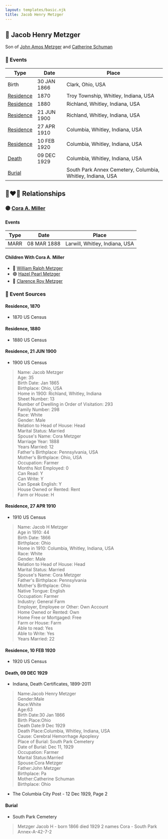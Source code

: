 ```yaml
---
layout: templates/basic.njk
title: Jacob Henry Metzger
---
```

## 🔵 Jacob Henry Metzger

Son of [John Amos Metzger](/people/2/28893894) and [Catherine Schuman](/people/3/39599940)

### 📆 Events

Type | Date | Place
------ | ------ | ------
Birth | 30 JAN 1866 | Clark, Ohio, USA
[Residence](#event-1) | 1870 | Troy Township, Whitley, Indiana, USA
[Residence](#event-2) | 1880 | Richland, Whitley, Indiana, USA
[Residence](#event-3) | 21 JUN 1900 | Richland, Whitley, Indiana, USA
[Residence](#event-4) | 27 APR 1910 | Columbia, Whitley, Indiana, USA
[Residence](#event-5) | 10 FEB 1920 | Columbia, Whitley, Indiana, USA
[Death](#event-6) | 09 DEC 1929 | Columbia, Whitley, Indiana, USA
[Burial](#event-7) |  | South Park Annex Cemetery, Columbia, Whitley, Indiana, USA

## 👩‍❤️‍👨 Relationships

### 🟣 [Cora A. Miller](/people/1/12053368)

#### Events

Type | Date | Place
------ | ------ | ------
MARR | 08 MAR 1888 | Larwill, Whitley, Indiana, USA
#### Children With Cora A. Miller
* 🔵 [William Ralph Metzger](/people/6/66898263)
* 🟣 [Hazel Pearl Metzger](/people/3/32407695)
* 🔵 [Clarence Roy Metzger](/people/6/64680964)
### 📰 Event Sources

#### <a id="event-1"></a> Residence, 1870
* 1870 US Census

#### <a id="event-2"></a> Residence, 1880
* 1880 US Census

#### <a id="event-3"></a> Residence, 21 JUN 1900
* 1900 US Census
>   
  > Name: Jacob Metzger  
  > Age: 35  
  > Birth Date: Jan 1865  
  > Birthplace: Ohio, USA  
  > Home in 1900: Richland, Whitley, Indiana  
  > Sheet Number: 13  
  > Number of Dwelling in Order of Visitation: 293  
  > Family Number: 298  
  > Race: White  
  > Gender: Male  
  > Relation to Head of House: Head  
  > Marital Status: Married  
  > Spouse's Name: Cora Metzger  
  > Marriage Year: 1888  
  > Years Married: 12  
  > Father's Birthplace: Pennsylvania, USA  
  > Mother's Birthplace: Ohio, USA  
  > Occupation: Farmer  
  > Months Not Employed: 0  
  > Can Read: Y  
  > Can Write: Y  
  > Can Speak English: Y  
  > House Owned or Rented: Rent  
  > Farm or House: H

#### <a id="event-4"></a> Residence, 27 APR 1910
* 1910 US Census
>   
  > Name: Jacob H Metzger  
  > Age in 1910: 44  
  > Birth Date: 1866  
  > Birthplace: Ohio  
  > Home in 1910: Columbia, Whitley, Indiana, USA  
  > Race: White  
  > Gender: Male  
  > Relation to Head of House: Head  
  > Marital Status: Married  
  > Spouse's Name: Cora Metzger  
  > Father's Birthplace: Pennsylvania  
  > Mother's Birthplace: Ohio  
  > Native Tongue: English  
  > Occupation: Farmer  
  > Industry: General Farm  
  > Employer, Employee or Other: Own Account  
  > Home Owned or Rented: Own  
  > Home Free or Mortgaged: Free  
  > Farm or House: Farm  
  > Able to read: Yes  
  > Able to Write: Yes  
  > Years Married: 22

#### <a id="event-5"></a> Residence, 10 FEB 1920
* 1920 US Census

#### <a id="event-6"></a> Death, 09 DEC 1929
* Indiana, Death Certificates, 1899-2011
>   
  > Name:Jacob Henry Metzger  
  > Gender:Male  
  > Race:White  
  > Age:63  
  > Birth Date:30 Jan 1866  
  > Birth Place:Ohio  
  > Death Date:9 Dec 1929  
  > Death Place:Columbia, Whitley, Indiana, USA  
  > Cause: Cerebral Hemorrhage Apoplexy  
  > Place of Burial: South Park Cemetery  
  > Date of Burial: Dec 11, 1929  
  > Occupation: Farmer  
  > Marital Status:Married  
  > Spouse:Cora Metzger  
  > Father:John Metzger  
  > Birthplace: Pa  
  > Mother:Catherine Schuman  
  > Birthplace: Ohio
* The Columbia City Post  - 12 Dec 1929, Page 2

#### <a id="event-7"></a> Burial
* South Park Cemetery
>   
  > Metzger Jacob H - born 1866 died 1929 2 names Cora - South Park Annex-A-42-7-2